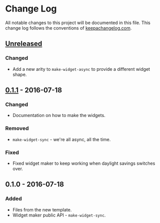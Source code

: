 # Change Log
All notable changes to this project will be documented in this file. This change log follows the conventions of [keepachangelog.com](http://keepachangelog.com/).

## [Unreleased]
### Changed
- Add a new arity to `make-widget-async` to provide a different widget shape.

## [0.1.1] - 2016-07-18
### Changed
- Documentation on how to make the widgets.

### Removed
- `make-widget-sync` - we're all async, all the time.

### Fixed
- Fixed widget maker to keep working when daylight savings switches over.

## 0.1.0 - 2016-07-18
### Added
- Files from the new template.
- Widget maker public API - `make-widget-sync`.

[Unreleased]: https://github.com/your-name/hug/compare/0.1.1...HEAD
[0.1.1]: https://github.com/your-name/hug/compare/0.1.0...0.1.1
